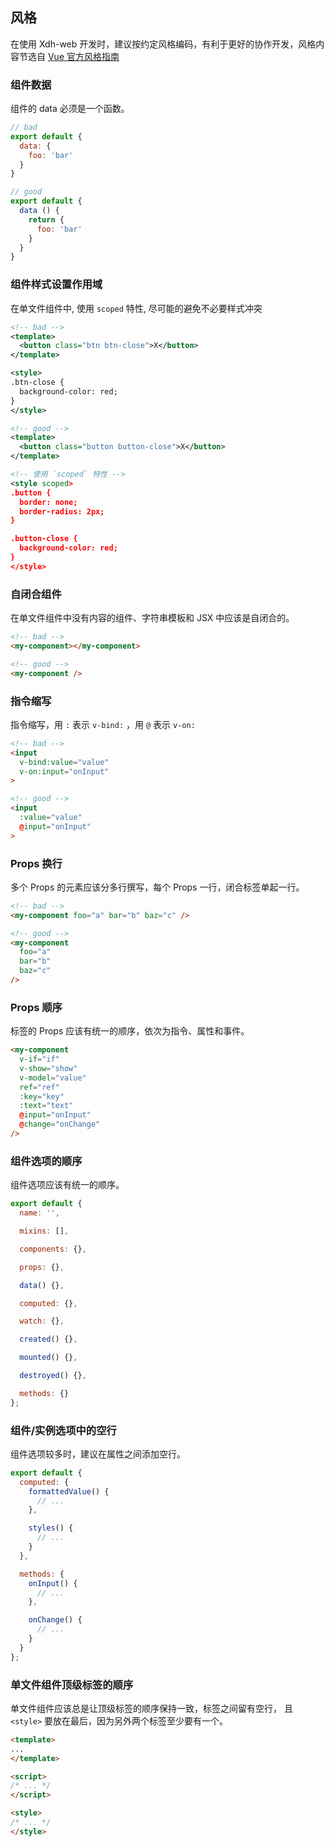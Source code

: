 ## 风格

在使用 Xdh-web 开发时，建议按约定风格编码，有利于更好的协作开发，风格内容节选自 [Vue 官方风格指南](https://cn.vuejs.org/v2/style-guide)

### 组件数据

组件的 data 必须是一个函数。

```js
// bad
export default {
  data: {
    foo: 'bar'
  }
}

// good
export default {
  data () {
    return {
      foo: 'bar'
    }
  }
}
```

### 组件样式设置作用域

在单文件组件中, 使用 `scoped` 特性, 尽可能的避免不必要样式冲突

```xml
<!-- bad -->
<template>
  <button class="btn btn-close">X</button>
</template>

<style>
.btn-close {
  background-color: red;
}
</style>

<!-- good -->
<template>
  <button class="button button-close">X</button>
</template>

<!-- 使用 `scoped` 特性 -->
<style scoped>
.button {
  border: none;
  border-radius: 2px;
}

.button-close {
  background-color: red;
}
</style>

```

### 自闭合组件

在单文件组件中没有内容的组件、字符串模板和 JSX 中应该是自闭合的。

```html
<!-- bad -->
<my-component></my-component>

<!-- good -->
<my-component />
```

### 指令缩写

指令缩写，用 `:` 表示 `v-bind:` ，用 `@` 表示 `v-on:`

```html
<!-- bad -->
<input
  v-bind:value="value"
  v-on:input="onInput"
>

<!-- good -->
<input
  :value="value"
  @input="onInput"
>
```

### Props 换行

多个 Props 的元素应该分多行撰写，每个 Props 一行，闭合标签单起一行。

```html
<!-- bad -->
<my-component foo="a" bar="b" baz="c" />

<!-- good -->
<my-component
  foo="a"
  bar="b"
  baz="c"
/>
```

### Props 顺序

标签的 Props 应该有统一的顺序，依次为指令、属性和事件。

```html
<my-component
  v-if="if"
  v-show="show"
  v-model="value"
  ref="ref"
  :key="key"
  :text="text"
  @input="onInput"
  @change="onChange"
/>
```

### 组件选项的顺序

组件选项应该有统一的顺序。

```js
export default {
  name: '',

  mixins: [],

  components: {},

  props: {},

  data() {},

  computed: {},

  watch: {},

  created() {},

  mounted() {},

  destroyed() {},

  methods: {}
};
```

### 组件/实例选项中的空行

组件选项较多时，建议在属性之间添加空行。

```js
export default {
  computed: {
    formattedValue() {
      // ...
    },

    styles() {
      // ...
    }
  },

  methods: {
    onInput() {
      // ...
    },

    onChange() {
      // ...
    }
  }
};
```

### 单文件组件顶级标签的顺序

单文件组件应该总是让顶级标签的顺序保持一致，标签之间留有空行，
且 `<style>` 要放在最后，因为另外两个标签至少要有一个。

```html
<template>
...
</template>

<script>
/* ... */
</script>

<style>
/* ... */
</style>
```
